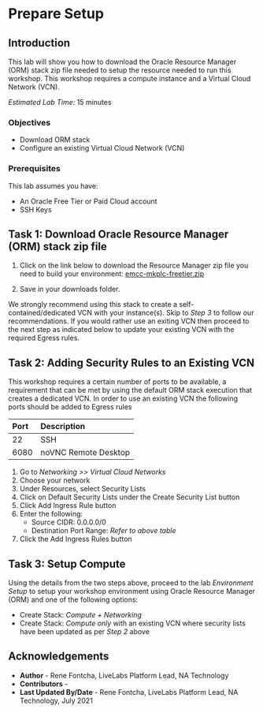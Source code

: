 # Prepare Setup

## Introduction
This lab will show you how to download the Oracle Resource Manager (ORM) stack zip file needed to setup the resource needed to run this workshop. This workshop requires a compute instance and a Virtual Cloud Network (VCN).

*Estimated Lab Time:* 15 minutes

### Objectives
-   Download ORM stack
-   Configure an existing Virtual Cloud Network (VCN)

### Prerequisites
This lab assumes you have:
- An Oracle Free Tier or Paid Cloud account
- SSH Keys

## Task 1: Download Oracle Resource Manager (ORM) stack zip file
1.  Click on the link below to download the Resource Manager zip file you need to build your environment: [emcc-mkplc-freetier.zip](https://objectstorage.us-ashburn-1.oraclecloud.com/p/CaJ4NdhHpEknQAWzpTf94WshzRVfl_yel0AIfU382AWrSGzOm7j9LUxz8ByAmKxD/n/natdsecurity/b/stack/o/emcc-mkplc-freetier.zip)

2.  Save in your downloads folder.

We strongly recommend using this stack to create a self-contained/dedicated VCN with your instance(s). Skip to *Step 3* to follow our recommendations. If you would rather use an exiting VCN then proceed to the next step as indicated below to update your existing VCN with the required Egress rules.

## Task 2: Adding Security Rules to an Existing VCN   
This workshop requires a certain number of ports to be available, a requirement that can be met by using the default ORM stack execution that creates a dedicated VCN. In order to use an existing VCN the following ports should be added to Egress rules

| Port           |Description                            |
| :------------- | :------------------------------------ |
| 22             | SSH                                   |
| 6080           | noVNC Remote Desktop                  |

1.  Go to *Networking >> Virtual Cloud Networks*
2.  Choose your network
3.  Under Resources, select Security Lists
4.  Click on Default Security Lists under the Create Security List button
5.  Click Add Ingress Rule button
6.  Enter the following:  
    - Source CIDR: 0.0.0.0/0
    - Destination Port Range: *Refer to above table*
7.  Click the Add Ingress Rules button

## Task 3: Setup Compute   
Using the details from the two steps above, proceed to the lab *Environment Setup* to setup your workshop environment using Oracle Resource Manager (ORM) and one of the following options:
-  Create Stack:  *Compute + Networking*
-  Create Stack:  *Compute only* with an existing VCN where security lists have been updated as per *Step 2* above

## Acknowledgements
  - **Author** - Rene Fontcha, LiveLabs Platform Lead, NA Technology
  - **Contributors** -  
  - **Last Updated By/Date** - Rene Fontcha, LiveLabs Platform Lead, NA Technology, July 2021
